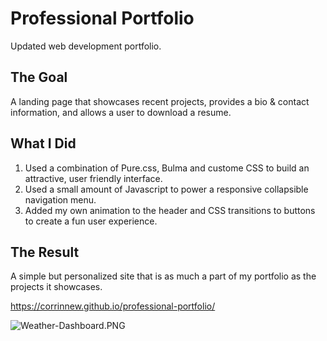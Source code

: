 # Professional Portfolio
Updated web development portfolio.

## The Goal
A landing page that showcases recent projects, provides a bio & contact information, and allows a user to download a resume.

## What I Did
1. Used a combination of Pure.css, Bulma and custome CSS to build an attractive, user friendly interface.
2. Used a small amount of Javascript to power a responsive collapsible navigation menu.
3. Added my own animation to the header and CSS transitions to buttons to create a fun user experience.

## The Result

A simple but personalized site that is as much a part of my portfolio as the projects it showcases.

https://corrinnew.github.io/professional-portfolio/

![Weather-Dashboard.PNG](https://github.com/CorrinneW/weather-dashboard/blob/main/assets/images/Weather-Dashboard.png)


